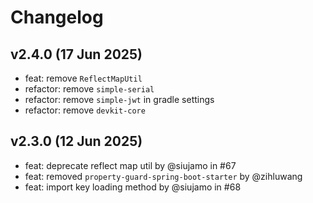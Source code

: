 # Changelog

## v2.4.0 (17 Jun 2025)

- feat: remove `ReflectMapUtil`
- refactor: remove `simple-serial`
- refactor: remove `simple-jwt` in gradle settings
- refactor: remove `devkit-core`

## v2.3.0 (12 Jun 2025)

- feat: deprecate reflect map util by @siujamo in #67
- feat: removed `property-guard-spring-boot-starter` by @zihluwang
- feat: import key loading method by @siujamo in #68